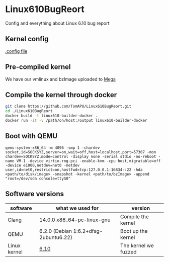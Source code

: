 # Linux610BugReort
Config and everything about Linux 6.10 bug report

## Kernel config
[.config file](kernelconfig)

## Pre-compiled kernel
We have our vmlinux and bzImage uploaded to [Mega](https://mega.nz/folder/OiwmBYiT#lkXtypMW_GUeKawoHw-G8Q)

## Compile the kernel through docker
```bash
git clone https://github.com/TomAPU/Linux610BugReort.git
cd ./Linux610BugReort
docker build -t linux610-builder-docker .
docker run -it -v /path/on/host:/output linux610-builder-docker
```

## Boot with QEMU 
```
qemu-system-x86_64 -m 4096 -smp 1 -chardev socket,id=SOCKSYZ,server=on,wait=off,host=localhost,port=57307 -mon chardev=SOCKSYZ,mode=control -display none -serial stdio -no-reboot -name VM-1 -device virtio-rng-pci -enable-kvm -cpu host,migratable=off -device e1000,netdev=net0 -netdev user,id=net0,restrict=on,hostfwd=tcp:127.0.0.1:16834-:22 -hda <path/to/disk/image> -snapshot -kernel <path/to/bzImage> -append "root=/dev/sda console=ttyS0"
```
## Software versions

| software  | what we used for | version|
| ------------- | ------------- |------------- |
| Clang  | 14.0.0  x86_64-pc-linux-gnu| Compile the kernel|
| QEMU  | 6.2.0 (Debian 1:6.2+dfsg-2ubuntu6.22)  |Boot up the kernel|
| Linux kernel|[6.10](https://cdn.kernel.org/pub/linux/kernel/v6.x/linux-6.10.tar.xz) | The kernel we fuzzed|
